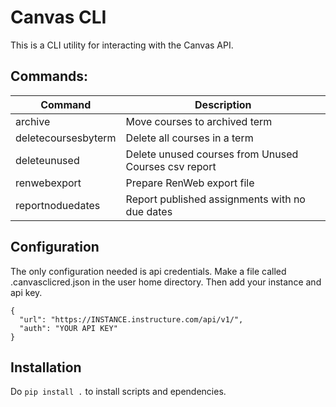 # Canvas CLI

This is a CLI utility for interacting with the Canvas API.

## Commands:

| Command             | Description                                          |
|---------------------|------------------------------------------------------|
| archive             | Move courses to archived term                        |
| deletecoursesbyterm | Delete all courses in a term                         |
| deleteunused        | Delete unused courses from Unused Courses csv report |
| renwebexport        | Prepare RenWeb export file                           |
| reportnoduedates    | Report published assignments with no due dates       |

## Configuration

The only configuration needed is api credentials. Make a file called .canvasclicred.json in the user home directory. Then add your instance and api key.
```
{
  "url": "https://INSTANCE.instructure.com/api/v1/",
  "auth": "YOUR API KEY"
}
```

## Installation
Do ```pip install .``` to install scripts and ependencies.
